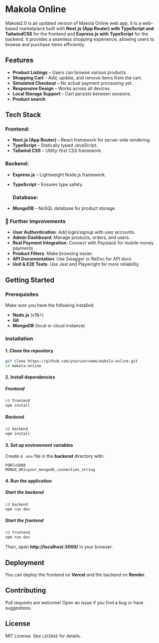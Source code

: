 # Makola Online

Makola2.0 is an updated version of Makola Online web app. It is a web-based marketplace built with **Next.js (App Router) with TypeScript and TailwindCSS** for the frontend and **Express.js with TypeScript** for the backend. 
It provides a seamless shopping experience, allowing users to browse and purchase items efficiently.

## Features
- **Product Listings** – Users can browse various products.
- **Shopping Cart** – Add, update, and remove items from the cart.
- **Simulated Checkout** – No actual payment processing yet.
- **Responsive Design** – Works across all devices.
- **Local Storage Support** – Cart persists between sessions.
- **Product search**

## Tech Stack
### Frontend:
- **Next.js (App Router)** – React framework for server-side rendering.
- **TypeScript** – Statically typed JavaScript.
- **Tailwind CSS** – Utility-first CSS framework.

### Backend:
- **Express.js** – Lightweight Node.js framework.
- **TypeScript** – Ensures type safety.

  ### Database:
- **MongoDB** – NoSQL database for product storage.

 ### 🚀 Further Improvements
- **User Authentication**: Add login/signup with user accounts.
- **Admin Dashboard**: Manage products, orders, and users.
- **Real Payment Integration**: Connect with Paystack for mobile money payments
- **Product Filters**: Make browsing easier.
- **API Documentation**: Use Swagger or ReDoc for API docs
- **Unit & E2E Tests**: Use Jest and Playwright for more reliability.

## Getting Started
### Prerequisites
Make sure you have the following installed:
- **Node.js** (v18+)
- **Git**
- **MongoDB** (local or cloud instance)

### Installation
#### 1. Clone the repository
```bash
git clone https://github.com/yourusername/makola-online.git
cd makola-online
```
#### 2. Install dependencies
##### Frontend
```bash
cd frontend
npm install
```
##### Backend
```bash
cd backend
npm install
```
#### 3. Set up environment variables
Create a `.env` file in the **backend** directory with:
```
PORT=5000
MONGO_URI=your_mongodb_connection_string
```

#### 4. Run the application
##### Start the backend
```bash
cd backend
npm run dev
```
##### Start the frontend
```bash
cd frontend
npm run dev
```
Then, open **http://localhost:3000/** in your browser.

## Deployment
You can deploy the frontend on **Vercel** and the backend on **Render**.

## Contributing
Pull requests are welcome! Open an issue if you find a bug or have suggestions.

## License
MIT License. See `LICENSE` for details.

